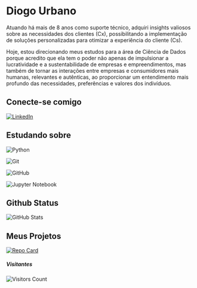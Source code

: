 
# Diogo Urbano

Atuando há mais de 8 anos como suporte técnico, adquiri insights valiosos sobre as necessidades dos clientes (Cx), possibilitando a implementação de soluções personalizadas para otimizar a experiência do cliente (Cs).

Hoje, estou direcionando meus estudos para a área de Ciência de Dados porque acredito que ela tem o poder não apenas de impulsionar a lucratividade e a sustentabilidade de empresas e empreendimentos, mas também de tornar as interações entre empresas e consumidores mais humanas, relevantes e autênticas, ao proporcionar um entendimento mais profundo das necessidades, preferências e valores dos indivíduos.

## Conecte-se comigo
[![LinkedIn](https://img.shields.io/badge/LinkedIn-000?style=for-the-badge&logo=linkedin&logoColor=0E76A8)](https://www.linkedin.com/in/diogo-urbano/)

## Estudando sobre
![Python](https://img.shields.io/badge/python-3670A0?style=for-the-badge&logo=python&logoColor=ffdd54)

![Git](https://img.shields.io/badge/git-%23F05033.svg?style=for-the-badge&logo=git&logoColor=white)

![GitHub](https://img.shields.io/badge/github-%23121011.svg?style=for-the-badge&logo=github&logoColor=white)

![Jupyter Notebook](https://img.shields.io/badge/jupyter-%23FA0F00.svg?style=for-the-badge&logo=jupyter&logoColor=white)


## Github Status
![GitHub Stats](https://github-readme-stats.vercel.app/api?username=urbanscript&theme=transparent&bg_color=000&border_color=30A3DC&show_icons=true&icon_color=30A3DC&title_color=E94D5F&text_color=FFF&hide_title=true&hide=stars)

## Meus Projetos
[![Repo Card](https://github-readme-stats.vercel.app/api/pin/?username=urbanscript&repo=dio-lab-open-source&bg_color=000&border_color=30A3DC&show_icons=true&icon_color=30A3DC&title_color=E94D5F&text_color=FFF)](https://github.com/urbanscript/dio-lab-open-source)

##### Visitantes
![Visitors Count](https://profile-counter.glitch.me/{Diogo-Urbano}/count.svg)

